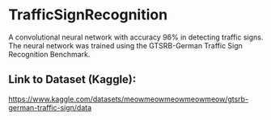 # TrafficSignRecognition
 A convolutional neural network with accuracy 96% in detecting traffic signs.
 The neural network was trained using the GTSRB-German Traffic Sign Recognition Benchmark.

 ## Link to Dataset (Kaggle):
  https://www.kaggle.com/datasets/meowmeowmeowmeowmeow/gtsrb-german-traffic-sign/data
  
